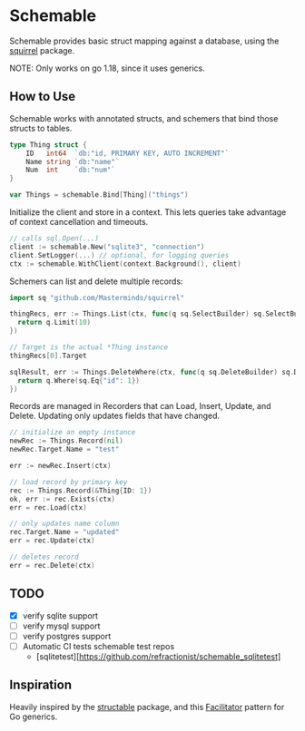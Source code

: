 # Schemable

Schemable provides basic struct mapping against a database, using the
[squirrel][sq] package.

[sq]: https://github.com/Masterminds/squirrel

NOTE: Only works on go 1.18, since it uses generics.

## How to Use

Schemable works with annotated structs, and schemers that bind those structs
to tables.

```go
type Thing struct {
	ID   int64  `db:"id, PRIMARY KEY, AUTO INCREMENT"`
	Name string `db:"name"`
	Num  int    `db:"num"`
}

var Things = schemable.Bind[Thing]("things")
```

Initialize the client and store in a context. This lets queries take advantage
of context cancellation and timeouts.

```go
// calls sql.Open(...)
client := schemable.New("sqlite3", "connection")
client.SetLogger(...) // optional, for logging queries
ctx := schemable.WithClient(context.Background(), client)
```

Schemers can list and delete multiple records:

```go
import sq "github.com/Masterminds/squirrel"

thingRecs, err := Things.List(ctx, func(q sq.SelectBuilder) sq.SelectBuilder {
  return q.Limit(10)
})

// Target is the actual *Thing instance
thingRecs[0].Target

sqlResult, err := Things.DeleteWhere(ctx, func(q sq.DeleteBuilder) sq.DeleteBuilder {
  return q.Where(sq.Eq{"id": 1})
})
```

Records are managed in Recorders that can Load, Insert, Update, and Delete.
Updating only updates fields that have changed.

```go
// initialize an empty instance
newRec := Things.Record(nil)
newRec.Target.Name = "test"

err := newRec.Insert(ctx)

// load record by primary key
rec := Things.Record(&Thing{ID: 1})
ok, err := rec.Exists(ctx)
err = rec.Load(ctx)

// only updates name column
rec.Target.Name = "updated"
err = rec.Update(ctx)

// deletes record
err = rec.Delete(ctx)
```

## TODO

- [x] verify sqlite support
- [ ] verify mysql support
- [ ] verify postgres support
- [ ] Automatic CI tests schemable test repos
  - [sqlitetest][https://github.com/refractionist/schemable_sqlitetest]

## Inspiration

Heavily inspired by the [structable][st] package, and this [Facilitator][f]
pattern for Go generics.

[st]: https://github.com/Masterminds/structable
[f]: https://rakyll.org/generics-facilititators